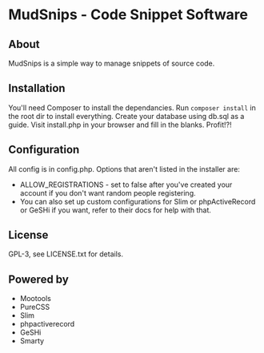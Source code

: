 # MudSnips - Code Snippet Software

## About
MudSnips is a simple way to manage snippets of source code.

## Installation
You'll need Composer to install the dependancies.
Run `composer install` in the root dir to install everything.
Create your database using db.sql as a guide.
Visit install.php in your browser and fill in the blanks.
Profit!?!

## Configuration
All config is in config.php.
Options that aren't listed in the installer are:
* ALLOW_REGISTRATIONS - set to false after you've created your account if you don't want random people registering.
* You can also set up custom configurations for Slim or phpActiveRecord or GeSHi if you want, refer to their docs for help with that.

## License
GPL-3, see LICENSE.txt for details.

## Powered by
* Mootools
* PureCSS
* Slim
* phpactiverecord
* GeSHi
* Smarty
